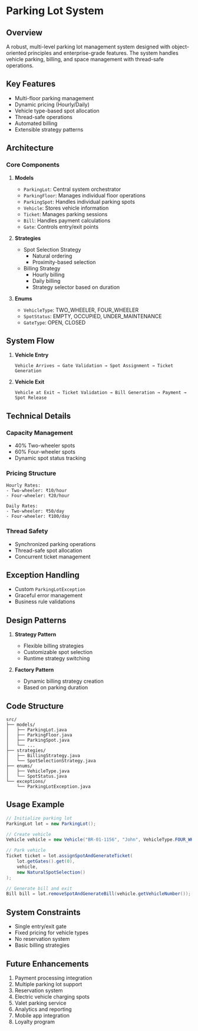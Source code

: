 # Parking Lot System

## Overview
A robust, multi-level parking lot management system designed with object-oriented principles and enterprise-grade features. The system handles vehicle parking, billing, and space management with thread-safe operations.

## Key Features
- Multi-floor parking management
- Dynamic pricing (Hourly/Daily)
- Vehicle type-based spot allocation
- Thread-safe operations
- Automated billing
- Extensible strategy patterns

## Architecture

### Core Components

1. **Models**
   - `ParkingLot`: Central system orchestrator
   - `ParkingFloor`: Manages individual floor operations
   - `ParkingSpot`: Handles individual parking spots
   - `Vehicle`: Stores vehicle information
   - `Ticket`: Manages parking sessions
   - `Bill`: Handles payment calculations
   - `Gate`: Controls entry/exit points

2. **Strategies**
   - Spot Selection Strategy
     - Natural ordering
     - Proximity-based selection
   - Billing Strategy
     - Hourly billing
     - Daily billing
     - Strategy selector based on duration

3. **Enums**
   - `VehicleType`: TWO_WHEELER, FOUR_WHEELER
   - `SpotStatus`: EMPTY, OCCUPIED, UNDER_MAINTENANCE
   - `GateType`: OPEN, CLOSED

## System Flow

1. **Vehicle Entry**
   ```
   Vehicle Arrives → Gate Validation → Spot Assignment → Ticket Generation
   ```

2. **Vehicle Exit**
   ```
   Vehicle at Exit → Ticket Validation → Bill Generation → Payment → Spot Release
   ```

## Technical Details

### Capacity Management
- 40% Two-wheeler spots
- 60% Four-wheeler spots
- Dynamic spot status tracking

### Pricing Structure
```
Hourly Rates:
- Two-wheeler: ₹10/hour
- Four-wheeler: ₹20/hour

Daily Rates:
- Two-wheeler: ₹50/day
- Four-wheeler: ₹100/day
```

### Thread Safety
- Synchronized parking operations
- Thread-safe spot allocation
- Concurrent ticket management

## Exception Handling
- Custom `ParkingLotException`
- Graceful error management
- Business rule validations

## Design Patterns
1. **Strategy Pattern**
   - Flexible billing strategies
   - Customizable spot selection
   - Runtime strategy switching

2. **Factory Pattern**
   - Dynamic billing strategy creation
   - Based on parking duration

## Code Structure
```
src/
├── models/
│   ├── ParkingLot.java
│   ├── ParkingFloor.java
│   ├── ParkingSpot.java
│   └── ...
├── strategies/
│   ├── BillingStrategy.java
│   └── SpotSelectionStrategy.java
├── enums/
│   ├── VehicleType.java
│   └── SpotStatus.java
└── exceptions/
    └── ParkingLotException.java
```

## Usage Example
```java
// Initialize parking lot
ParkingLot lot = new ParkingLot();

// Create vehicle
Vehicle vehicle = new Vehicle("BR-01-1156", "John", VehicleType.FOUR_WHEELER);

// Park vehicle
Ticket ticket = lot.assignSpotAndGenerateTicket(
    lot.getGates().get(0),
    vehicle,
    new NaturalSpotSelection()
);

// Generate bill and exit
Bill bill = lot.removeSpotAndGenerateBill(vehicle.getVehicleNumber());
```

## System Constraints
- Single entry/exit gate
- Fixed pricing for vehicle types
- No reservation system
- Basic billing strategies

## Future Enhancements
1. Payment processing integration
2. Multiple parking lot support
3. Reservation system
4. Electric vehicle charging spots
5. Valet parking service
6. Analytics and reporting
7. Mobile app integration
8. Loyalty program
